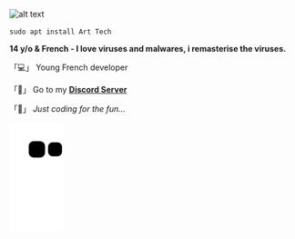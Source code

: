 ![alt text](https://github.com/AdemoYT/AdemoYT/blob/main/Sans%20titre.jpg?raw=true)

```
sudo apt install Art Tech
```

**14 y/o & French - I love viruses and malwares, i remasterise the viruses.**

「💻」 Young French developer

「🔰」 Go to my **[Discord Server](https://discord.gg/9mrU6Jc3TJ)**

「🎈」 *Just coding for the fun...*

![alt text](https://github.com/rafaballerini/rafaballerini/raw/output/github-contribution-grid-snake.svg)
